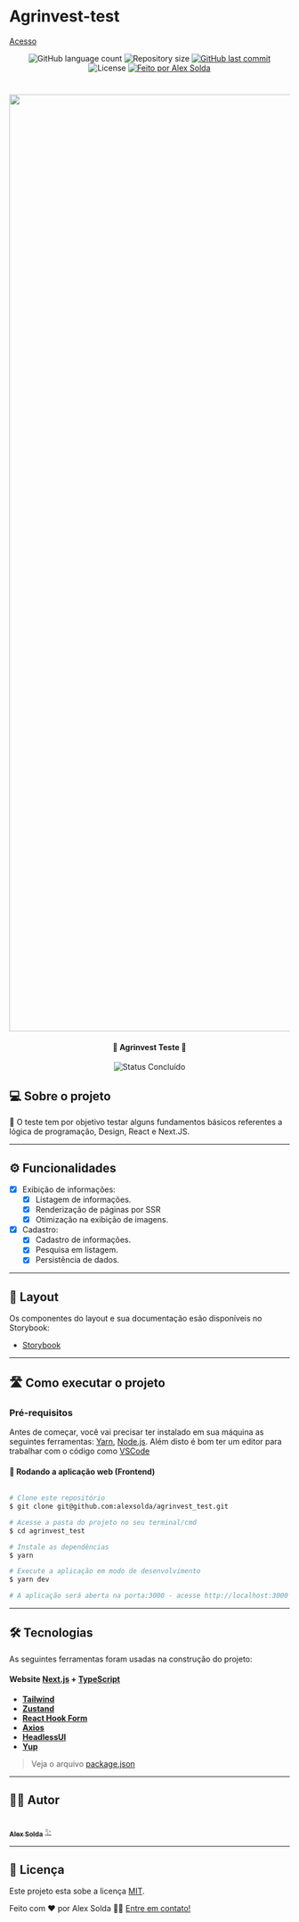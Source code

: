 
# Agrinvest-test
[Acesso](https://master.d3t88rygwuzh8x.amplifyapp.com)

<p align="center">
  <img alt="GitHub language count" src="https://img.shields.io/github/languages/count/alexsolda/agrinvest_test?color=%2304D361">

  <img alt="Repository size" src="https://img.shields.io/github/repo-size/alexsolda/agrinvest_test">
  
  <a href="https://github.com/alexsolda/agrinvest_test/commits/master">
    <img alt="GitHub last commit" src="https://img.shields.io/github/last-commit/alexsolda/agrinvest_test">
  </a>
  
  <img alt="License" src="https://img.shields.io/badge/license-MIT-brightgreen">
  
   <a href="https://dev-alexsolda.vercel.app/">
    <img alt="Feito por Alex Solda" src="https://img.shields.io/badge/feito-por%20Alex%20Solda-D818A5">
   </a>
  

</p>
<h1 align="center">
    <img width="1680" alt="Captura de Tela 2024-08-11 às 13 42 15" src="https://github.com/user-attachments/assets/cacc4158-3792-49da-838b-3b9cfb9f11cc">
</h1>

<h4 align="center"> 
	🚧 Agrinvest Teste 🚧
</h4>


<p align="center">
	<img alt="Status Concluído" src="https://img.shields.io/badge/STATUS-CONCLU%C3%8DDO-brightgreen">
</p>


## 💻 Sobre o projeto

📄 O teste tem por objetivo testar alguns fundamentos básicos referentes a lógica de programação, Design, React e Next.JS.

---

## ⚙️ Funcionalidades

- [x] Exibição de informações:
  - [x] Listagem de informações.
  - [x] Renderização de páginas por SSR
  - [x] Otimização na exibição de imagens.

- [x] Cadastro:
  - [x] Cadastro de informações.
  - [x] Pesquisa em listagem.
  - [x] Persistência de dados.

---

## 🎨 Layout

Os componentes do layout e sua documentação esão disponíveis no Storybook:

- [Storybook](https://668369773fa1adfcb7f4538b-axmdfafgtv.chromatic.com/)

---

## 🛣️ Como executar o projeto

### Pré-requisitos

Antes de começar, você vai precisar ter instalado em sua máquina as seguintes ferramentas:
[Yarn](https://yarnpkg.com/), [Node.js](https://nodejs.org/en/). 
Além disto é bom ter um editor para trabalhar com o código como [VSCode](https://code.visualstudio.com/)


#### 🧭 Rodando a aplicação web (Frontend)

```bash

# Clone este repositório
$ git clone git@github.com:alexsolda/agrinvest_test.git

# Acesse a pasta do projeto no seu terminal/cmd
$ cd agrinvest_test

# Instale as dependências
$ yarn

# Execute a aplicação em modo de desenvolvimento
$ yarn dev

# A aplicação será aberta na porta:3000 - acesse http://localhost:3000

```

---

## 🛠 Tecnologias

As seguintes ferramentas foram usadas na construção do projeto:

#### **Website**  [Next.js](https://nextjs.org/)  + [TypeScript](https://www.typescriptlang.org/)

-   **[Tailwind](https://tailwindcss.com/)**
-   **[Zustand](https://zustand-demo.pmnd.rs/)**
-   **[React Hook Form](https://react-hook-form.com/)**
-   **[Axios](https://axios-http.com/docs/intro)**
-   **[HeadlessUI](https://headlessui.com/)**
-   **[Yup](https://github.com/jquense/yup?tab=readme-ov-file)**

> Veja o arquivo  [package.json](https://github.com/alexsolda/agrinvest_test/blob/master/package.json)

---

## 🧙‍♂️ Autor

<a href="https://dev-alexsolda.vercel.app/">
 <br />
 <sub><b>Alex Solda</b></sub></a> <a href="https://dev-alexsolda.vercel.app/" title="Alex Solda">✨</a>
 <br />

---

## 📝 Licença

Este projeto esta sobe a licença [MIT](LICENSE.md).

Feito com ❤️ por Alex Solda 👋🏽 [Entre em contato!](https://www.linkedin.com/in/alexsolda/)
